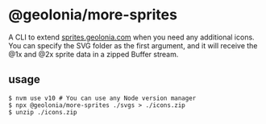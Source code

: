 # @geolonia/more-sprites

A CLI to extend [sprites.geolonia.com](https://github.com/geolonia/sprites.geolonia.com) when you need any additional icons.
You can specify the SVG folder as the first argument, and it will receive the @1x and @2x sprite data in a zipped Buffer stream.

## usage

```shell
$ nvm use v10 # You can use any Node version manager
$ npx @geolonia/more-sprites ./svgs > ./icons.zip
$ unzip ./icons.zip
```
